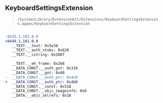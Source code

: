## KeyboardSettingsExtension

> `/System/Library/ExtensionKit/Extensions/KeyboardSettingsExtension.appex/KeyboardSettingsExtension`

```diff

-8435.1.103.0.0
+8440.1.101.0.0
   __TEXT.__text: 0x5e38
   __TEXT.__auth_stubs: 0x620
   __TEXT.__cstring: 0x2007

   __TEXT.__eh_frame: 0x268
   __DATA_CONST.__auth_got: 0x310
   __DATA_CONST.__got: 0x88
-  __DATA_CONST.__auth_ptr: 0x4c0
+  __DATA_CONST.__auth_ptr: 0x4b8
   __DATA_CONST.__const: 0x518
   __DATA_CONST.__objc_imageinfo: 0x8
   __DATA.__objc_selrefs: 0x10

```
